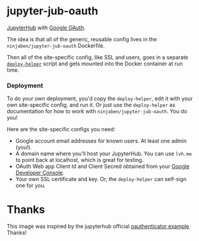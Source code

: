 # jupyter-jub-oauth
[JupyterHub](https://github.com/jupyterhub/jupyterhub) with [Google OAuth](https://developers.google.com/identity/protocols/OAuth2).

The idea is that all of the generic, reusable config lives in the `ninjaben/jupyter-jub-oauth` Dockerfile.

Then all of the site-specific config, like SSL and users, goes in a separate [`deploy-helper`](https://github.com/benjamin-heasly/jupyter-hub-oauth/blob/master/deploy-helper) script and gets mounted into the Docker container at run time.

### Deployment
To do your own deployment, you'd copy the `deploy-helper`, edit it with your own site-specific config, and run it.  Or just use the `deploy-helper` as documentation for how to work with `ninjaben/jupyter-jub-oauth`.  You do you!

Here are the site-specific configs you need:
 - Google account email addresses for known users.  At least one admin (you!).
 - A domain name where you'll host your JupyterHub.  You can use `lvh.me` to point back at localhost, which is great for testing.
 - OAuth Web app Client Id and Client Secred obtained from your [Google Developer Console](https://console.developers.google.com/apis/credentials).
 - Your own SSL certificate and key.  Or, the `deploy-helper` can self-sign one for you.

# Thanks
This image was inspired by the jupyterhub official [oauthenticator example](https://github.com/jupyterhub/oauthenticator/tree/master/example).  Thanks!
